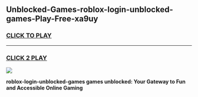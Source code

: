
## Unblocked-Games-roblox-login-unblocked-games-Play-Free-xa9uy
<h3>
<a href="https://premium76.site?title=roblox-login-unblocked-games&ref=12A">CLICK TO PLAY</a></h3>
<hr>

<h3>
<a href="https://premium76.site?title=roblox-login-unblocked-games&ref=12A">CLICK 2 PLAY</a>
  
</h3>

<a href="https://premium76.site?title=roblox-login-unblocked-games&ref=12A"><img src="https://clearcache.store/games.png"></a>


**roblox-login-unblocked-games games unblocked: Your Gateway to Fun and Accessible Online Gaming**
